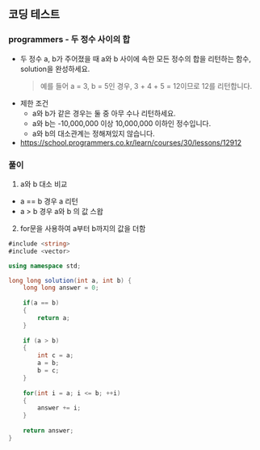 ## 코딩 테스트
### programmers - 두 정수 사이의 합
- 두 정수 a, b가 주어졌을 때 a와 b 사이에 속한 모든 정수의 합을 리턴하는 함수, solution을 완성하세요.
  > 예를 들어 a = 3, b = 5인 경우, 3 + 4 + 5 = 12이므로 12를 리턴합니다.
- 제한 조건
  - a와 b가 같은 경우는 둘 중 아무 수나 리턴하세요.
  - a와 b는 -10,000,000 이상 10,000,000 이하인 정수입니다.
  - a와 b의 대소관계는 정해져있지 않습니다.
- https://school.programmers.co.kr/learn/courses/30/lessons/12912

### 풀이
1. a와 b 대소 비교
  - a == b 경우 a 리턴
  - a > b 경우 a와 b 의 값 스왑
2. for문을 사용하여 a부터 b까지의 값을 더함

```c#
#include <string>
#include <vector>

using namespace std;

long long solution(int a, int b) {
    long long answer = 0;
    
    if(a == b)
    {
        return a;
    }
    
    if (a > b)
    {
        int c = a;
        a = b;
        b = c;
    }
    
    for(int i = a; i <= b; ++i)
    {
        answer += i;
    }
    
    return answer;
}
```
